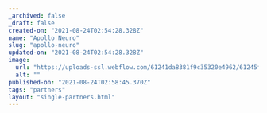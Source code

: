 ```yaml
---
_archived: false
_draft: false
created-on: "2021-08-24T02:54:28.328Z"
name: "Apollo Neuro"
slug: "apollo-neuro"
updated-on: "2021-08-24T02:54:28.328Z"
image:
  url: "https://uploads-ssl.webflow.com/61241da8381f9c35320e4962/61245f5e0f0844bf454ab02e_apollo%2B_002_-removebg-preview.png"
  alt: ""
published-on: "2021-08-24T02:58:45.370Z"
tags: "partners"
layout: "single-partners.html"
---
```



